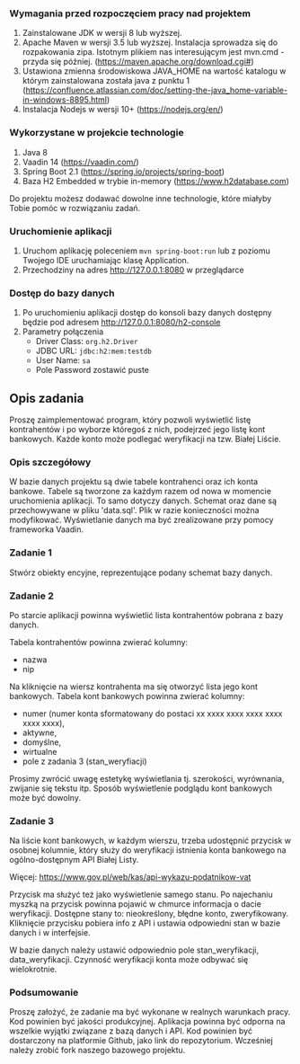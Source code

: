 ### Wymagania przed rozpoczęciem pracy nad projektem

1. Zainstalowane JDK w wersji 8 lub wyższej.
1. Apache Maven w wersji 3.5 lub wyższej. Instalacja sprowadza się do rozpakowania zipa. Istotnym plikiem nas interesującym jest mvn.cmd - przyda się później. (https://maven.apache.org/download.cgi#)
1. Ustawiona zmienna środowiskowa JAVA_HOME na wartość katalogu w którym zainstalowana została java z punktu 1 (https://confluence.atlassian.com/doc/setting-the-java_home-variable-in-windows-8895.html)
1. Instalacja Nodejs w wersji 10+ (https://nodejs.org/en/)

### Wykorzystane w projekcie technologie

1. Java 8
1. Vaadin 14 (https://vaadin.com/)
1. Spring Boot 2.1 (https://spring.io/projects/spring-boot)
1. Baza H2 Embedded w trybie in-memory (https://www.h2database.com)

Do projektu możesz dodawać dowolne inne technologie, które miałyby Tobie pomóc w rozwiązaniu zadań.

### Uruchomienie aplikacji

1. Uruchom aplikację poleceniem `mvn spring-boot:run` lub z poziomu Twojego IDE uruchamiając klasę Application. 
1. Przechodziny na adres http://127.0.0.1:8080 w przeglądarce

### Dostęp do bazy danych

1. Po uruchomieniu aplikacji dostęp do konsoli bazy danych dostępny będzie pod adresem http://127.0.0.1:8080/h2-console
1. Parametry połączenia
    - Driver Class: `org.h2.Driver`
    - JDBC URL: `jdbc:h2:mem:testdb`
    - User Name: `sa`
    - Pole Password zostawić puste
    
    
## Opis zadania
Proszę zaimplementować program, który pozwoli wyświetlić listę kontrahentów i po wyborze któregoś z nich, podejrzeć jego listę kont bankowych. Każde konto może podlegać weryfikacji na tzw. Białej Liście.

### Opis szczegółowy

W bazie danych projektu są dwie tabele kontrahenci oraz ich konta bankowe. Tabele są tworzone za każdym razem od nowa w momencie 
uruchomienia aplikacji. To samo dotyczy danych. Schemat oraz dane są przechowywane w pliku 'data.sql'. Plik w razie konieczności można modyfikować. Wyświetlanie danych ma być zrealizowane przy pomocy frameworka Vaadin.

### Zadanie 1
Stwórz obiekty encyjne, reprezentujące podany schemat bazy danych.

### Zadanie 2
Po starcie aplikacji powinna wyświetlić lista kontrahentów pobrana z bazy danych.

Tabela kontrahentów powinna zwierać kolumny:
- nazwa
- nip

Na kliknięcie na wiersz kontrahenta ma się otworzyć lista jego kont bankowych.
Tabela kont bankowych powinna zwierać kolumny:
- numer (numer konta sformatowany do postaci xx xxxx xxxx xxxx xxxx xxxx xxxx), 
- aktywne, 
- domyślne, 
- wirtualne
- pole z zadania 3 (stan_weryfiacji)

Prosimy zwrócić uwagę estetykę wyświetlania tj. szerokości, wyrównania, zwijanie się tekstu itp. 
Sposób wyświetlenie podglądu kont bankowych może być dowolny.

### Zadanie 3
Na liście kont bankowych, w każdym wierszu, trzeba udostępnić przycisk w osobnej kolumnie, który służy do weryfikacji istnienia konta bankowego na ogólno-dostępnym API Białej Listy. 

Więcej: https://www.gov.pl/web/kas/api-wykazu-podatnikow-vat

Przycisk ma służyć też jako wyświetlenie samego stanu. Po najechaniu myszką na przycisk powinna pojawić w chmurce informacja o dacie weryfikacji. Dostępne stany to: nieokreślony, błędne konto, zweryfikowany. Kliknięcie przycisku pobiera info z API i ustawia odpowiedni stan w bazie danych i w interfejsie.

W bazie danych należy ustawić odpowiednio pole stan_weryfikacji, data_weryfikacji.
Czynność weryfikacji konta może odbywać się wielokrotnie.

### Podsumowanie 
Proszę założyć, że zadanie ma być wykonane w realnych warunkach pracy. Kod powinien być jakości produkcyjnej. Aplikacja powinna być odporna na wszelkie wyjątki związane z bazą danych i API.
Kod powinien być dostarczony na platformie Github, jako link do repozytorium.
Wcześniej należy zrobić fork naszego bazowego projektu.
